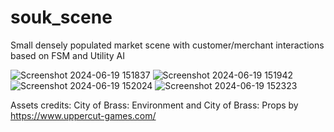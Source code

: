 # souk_scene
Small densely populated market scene with customer/merchant interactions based on FSM and Utility AI

![Screenshot 2024-06-19 151837](https://github.com/alessianigretti/souk_scene/assets/17513294/5ed9b78d-5bec-4bd4-9b60-097077c24d18)
![Screenshot 2024-06-19 151942](https://github.com/alessianigretti/souk_scene/assets/17513294/bb9f315d-5e4b-472e-842a-483e9e11003a)
![Screenshot 2024-06-19 152024](https://github.com/alessianigretti/souk_scene/assets/17513294/0f2c2fd0-ef17-47f3-a125-0f8def835f23)
![Screenshot 2024-06-19 152323](https://github.com/alessianigretti/souk_scene/assets/17513294/2118d463-55e8-491b-b719-0906b9c996f2)

Assets credits: City of Brass: Environment and City of Brass: Props by https://www.uppercut-games.com/
